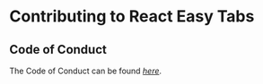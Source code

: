 # Contributing to React Easy Tabs

## Code of Conduct

The Code of Conduct can be found *[here](./CODE_OF_CONDUCT.md)*.

